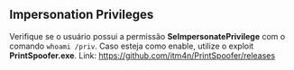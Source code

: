 ## Impersonation Privileges
Verifique se o usuário possui a permissão **SeImpersonatePrivilege** com o comando `whoami /priv`. Caso esteja como enable, utilize o exploit **PrintSpoofer.exe**.
Link: https://github.com/itm4n/PrintSpoofer/releases
``
``